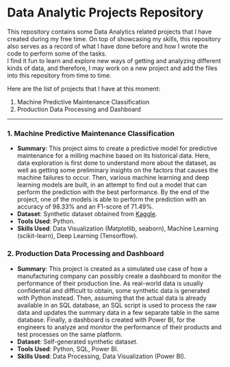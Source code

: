 # Data Analytic Projects Repository 

This repository contains some Data Analytics related projects that I have created during my free time. On top of showcasing my skills, this repository also serves as a record of what I have done before and how I wrote the code to perform some of the tasks.  
I find it fun to learn and explore new ways of getting and analyzing different kinds of data, and therefore, I may work on a new project and add the files into this repository from time to time.  

Here are the list of projects that I have at this moment:  
1. Machine Predictive Maintenance Classification
2. Production Data Processing and Dashboard

--- 

### 1. Machine Predictive Maintenance Classification
- **Summary**: This project aims to create a predictive model for predictive maintenance for a milling machine based on its historical data. Here, data exploration is first done to understand more about the dataset, as well as getting some preliminary insights on the factors that causes the machine failures to occur. Then, various machine learning and deep learning models are built, in an attempt to find out a model that can perform the prediction with the best performance. By the end of the project, one of the models is able to perform the prediction with an accuracy of 98.33% and an F1-score of 71.49%.  
- **Dataset**: Synthetic dataset obtained from [Kaggle](https://www.kaggle.com/datasets/stephanmatzka/predictive-maintenance-dataset-ai4i-2020).  
- **Tools Used**: Python.  
- **Skills Used**: Data Visualization (Matplotlib, seaborn), Machine Learning (scikit-learn), Deep Learning (Tensorflow).

### 2. Production Data Processing and Dashboard
- **Summary**: This project is created as a simulated use case of how a manufacturing company can possibly create a dashboard to monitor the performance of their production line. As real-world data is usually confidential and difficult to obtain, some synthetic data is generated with Python instead. Then, assuming that the actual data is already available in an SQL database, an SQL script is used to process the raw data and updates the summary data in a few separate table in the same database. Finally, a dashboard is created with Power BI, for the engineers to analyze and monitor the performance of their products and test processes on the same platform.  
- **Dataset**: Self-generated synthetic dataset.  
- **Tools Used**: Python, SQL, Power BI.  
- **Skills Used**: Data Processing, Data Visualization (Power BI).  
